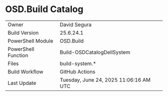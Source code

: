 ﻿# OSD.Build Catalog

| | |
|-|-|
| Owner | David Segura |
| Build Version | 25.6.24.1 |
| PowerShell Module | OSD.Build |
| PowerShell Function | Build-OSDCatalogDellSystem |
| Files | build-system.* |
| Build Workflow | GitHub Actions |
| Last Update | Tuesday, June 24, 2025 11:06:16 AM UTC |
